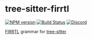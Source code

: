 # tree-sitter-firrtl

[![NPM version](https://img.shields.io/npm/v/tree-sitter-firrtl.svg)](https://www.npmjs.org/package/tree-sitter-firrtl)
[![Build Status](https://github.com/chipsalliance/tree-sitter-firrtl/actions/workflows/ci.yml/badge.svg)](https://github.com/chipsalliance/tree-sitter-firrtl/actions/workflows/ci.yml)
[![Discord](https://img.shields.io/discord/1063097320771698699?logo=discord)](https://discord.gg/w7nTvsVJhm)

[FIRRTL](https://www.chisel-lang.org/firrtl) grammar for [tree-sitter](https://tree-sitter.github.io)
